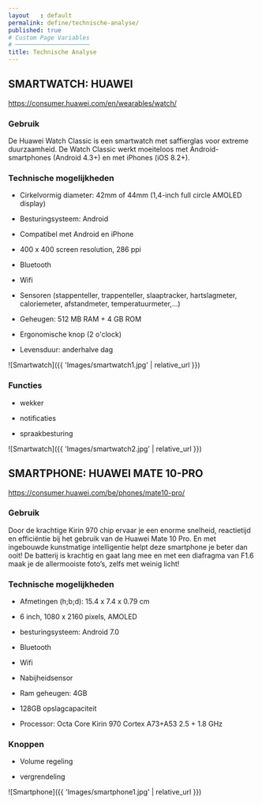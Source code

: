 ```yaml
---
layout   : default
permalink: define/technische-analyse/
published: true
# Custom Page Variables
# ─────────────────────
title: Technische Analyse
---
```

## SMARTWATCH: HUAWEI 

<https://consumer.huawei.com/en/wearables/watch/>

### Gebruik

De Huawei Watch Classic is een smartwatch met saffierglas voor extreme duurzaamheid. De Watch Classic werkt moeiteloos met Android-smartphones (Android 4.3+) en met iPhones (iOS 8.2+).

### Technische mogelijkheden

* Cirkelvormig diameter: 42mm of 44mm (1,4-inch full circle AMOLED display)

* Besturingsysteem: Android

* Compatibel met Android en iPhone

* 400 x 400 screen resolution, 286 ppi

* Bluetooth

* Wifi

* Sensoren (stappenteller, trappenteller, slaaptracker, hartslagmeter, caloriemeter, afstandmeter, temperatuurmeter,…)

* Geheugen: 512 MB RAM + 4 GB ROM

* Ergonomische knop (2 o'clock)

* Levensduur: anderhalve dag

 ![Smartwatch]({{ 'Images/smartwatch1.jpg' | relative_url }})

### Functies

* wekker

* notificaties

* spraakbesturing

 ![Smartwatch]({{ 'Images/smartwatch2.jpg' | relative_url }})

## SMARTPHONE: HUAWEI MATE 10-PRO

<https://consumer.huawei.com/be/phones/mate10-pro/>

### Gebruik

Door de krachtige Kirin 970 chip ervaar je een enorme snelheid, reactietijd en efficiëntie bij het gebruik van de Huawei Mate 10 Pro. En met ingebouwde kunstmatige intelligentie helpt deze smartphone je beter dan ooit! De batterij is krachtig en gaat lang mee en met een diafragma van F1.6 maak je de allermooiste foto’s, zelfs met weinig licht!

### Technische mogelijkheden

* Afmetingen (h;b;d): 15.4 x 7.4 x 0.79 cm

* 6 inch, 1080 x 2160 pixels, AMOLED

* besturingsysteem: Android 7.0

* Bluetooth

* Wifi

* Nabijheidsensor

* Ram geheugen: 4GB

* 128GB opslagcapaciteit

* Processor: Octa Core Kirin 970 Cortex A73+A53 2.5 + 1.8 GHz

### Knoppen

* Volume regeling

* vergrendeling

 ![Smartphone]({{ 'Images/smartphone1.jpg' | relative_url }})

